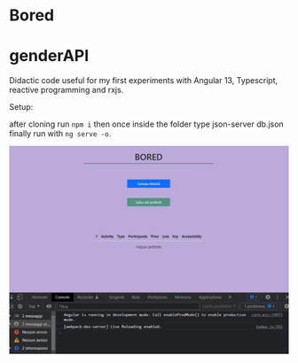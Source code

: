 # Bored

# genderAPI

Didactic code useful for my first experiments with Angular 13, Typescript, reactive programming and rxjs.

Setup:

after cloning run `npm i` then once inside the folder type json-server db.json finally run with `ng serve -o`.

<img src="anim.gif"/>
